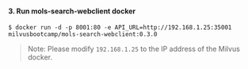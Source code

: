 #### 3. Run mols-search-webclient docker

```
$ docker run -d -p 8001:80 -e API_URL=http://192.168.1.25:35001 milvusbootcamp/mols-search-webclient:0.3.0
```

> Note: Please modify `192.168.1.25` to the IP address of the Milvus docker.
